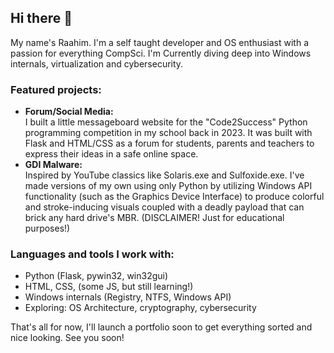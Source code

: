 ## Hi there 👋

My name's Raahim. I'm a self taught developer and OS enthusiast with a passion for everything CompSci. I'm Currently diving deep into Windows internals, virtualization and cybersecurity.

### Featured projects:
- **Forum/Social Media:**<br>I built a little messageboard website for the "Code2Success" Python programming competition in my school back in 2023. It was built with Flask and HTML/CSS as a forum for students, parents and teachers to express their ideas in a safe online space.
- **GDI Malware:**<br>Inspired by YouTube classics like Solaris.exe and Sulfoxide.exe. I've made versions of my own using only Python by utilizing Windows API functionality (such as the Graphics Device Interface) to produce colorful and stroke-inducing visuals coupled with a deadly payload that can brick any hard drive's MBR. (DISCLAIMER! Just for educational purposes!)

### Languages and tools I work with:
- Python (Flask, pywin32, win32gui)
- HTML, CSS, (some JS, but still learning!)
- Windows internals (Registry, NTFS, Windows API)
- Exploring: OS Architecture, cryptography, cybersecurity

That's all for now, I'll launch a portfolio soon to get everything sorted and nice looking. See you soon!

<!--
**raahim512/raahim512** is a ✨ _special_ ✨ repository because its `README.md` (this file) appears on your GitHub profile.

Here are some ideas to get you started:

- 🔭 I’m currently working on ...
- 🌱 I’m currently learning ...
- 👯 I’m looking to collaborate on ...
- 🤔 I’m looking for help with ...
- 💬 Ask me about ...
- 📫 How to reach me: ...
- 😄 Pronouns: ...
- ⚡ Fun fact: ...
-->
